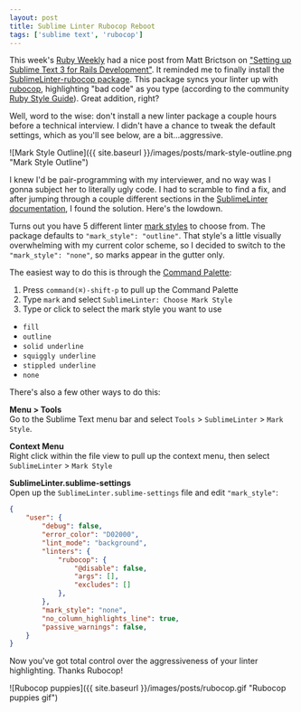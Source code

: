 ```yaml
---
layout: post
title: Sublime Linter Rubocop Reboot
tags: ['sublime text', 'rubocop']
---
```


This week's [Ruby Weekly](http://rubyweekly.com/issues/242) had a nice post from Matt Brictson on ["Setting up Sublime Text 3 for Rails Development"](https://mattbrictson.com/sublime-text-3-recommendations?utm_source=rubyweekly&utm_medium=email#packages). It reminded me to finally install the [SublimeLinter-rubocop package](https://packagecontrol.io/packages/SublimeLinter-rubocop). This package syncs your linter up with [rubocop](https://github.com/bbatsov/rubocop), highlighting "bad code" as you type (according to the community [Ruby Style Guide](https://github.com/bbatsov/ruby-style-guide)). Great addition, right?

Well, word to the wise: don't install a new linter package a couple hours before a technical interview. I didn't have a chance to tweak the default settings, which as you'll see below, are a bit...aggressive.

![Mark Style Outline]({{ site.baseurl }}/images/posts/mark-style-outline.png "Mark Style Outline")

I knew I'd be pair-programming with my interviewer, and no way was I gonna subject her to literally ugly code. I had to scramble to find a fix, and after jumping through a couple different sections in the [SublimeLinter documentation](http://www.sublimelinter.com/en/latest/index.html), I found the solution. Here's the lowdown.

Turns out you have 5 different linter [mark styles](http://www.sublimelinter.com/en/latest/mark_styles.html#code-mark-styles) to choose from. The package defaults to `"mark_style": "outline"`. That style's a little visually overwhelming with my current color scheme, so I decided to switch to the `"mark_style": "none"`, so marks appear in the gutter only.

The easiest way to do this is through the [Command Palette](http://docs.sublimetext.info/en/sublime-text-3/extensibility/command_palette.html):

1. Press `command(⌘)-shift-p` to pull up the Command Palette  
2. Type `mark` and select `SublimeLinter: Choose Mark Style`  
3. Type or click to select the mark style you want to use  
  - `fill`  
  - `outline`  
  - `solid underline`  
  - `squiggly underline`  
  - `stippled underline`  
  - `none`  

There's also a few other ways to do this:

**Menu > Tools**  
Go to the Sublime Text menu bar and select `Tools` > `SublimeLinter` > `Mark Style`.  

**Context Menu**  
Right click within the file view to pull up the context menu, then select `SublimeLinter` > `Mark Style`  

**SublimeLinter.sublime-settings**  
Open up the `SublimeLinter.sublime-settings` file and edit `"mark_style"`:  

```json
{
    "user": {
        "debug": false,
        "error_color": "D02000",
        "lint_mode": "background",
        "linters": {
            "rubocop": {
                "@disable": false,
                "args": [],
                "excludes": []
            },
        },
        "mark_style": "none",
        "no_column_highlights_line": true,
        "passive_warnings": false,
    }
}
```

Now you've got total control over the aggressiveness of your linter highlighting. Thanks Rubocop!

![Rubocop puppies]({{ site.baseurl }}/images/posts/rubocop.gif "Rubocop puppies gif")
